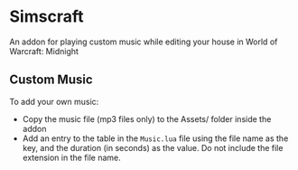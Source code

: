 # Simscraft

An addon for playing custom music while editing your house in World of Warcraft: Midnight

## Custom Music
To add your own music:
- Copy the music file (mp3 files only) to the Assets/ folder inside the addon
- Add an entry to the table in the `Music.lua` file using the file name as the key, and the duration (in seconds) as the value. Do not include the file extension in the file name.